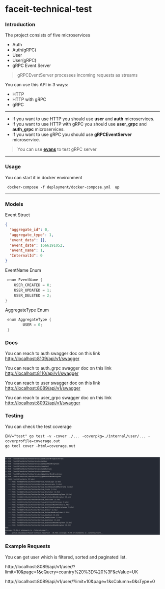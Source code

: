 # faceit-technical-test

### Introduction

The project consists of five microservices
- Auth
- Auth(gRPC)
- User
- User(gRPC)
- gRPC Event Server

> gRPCEventServer processes incoming requests as streams


You can use this API in 3 ways:

- HTTP
- HTTP with gRPC
- gRPC
- ---

- If you want to use HTTP you should use **user** and **auth** microservices.
- If you want to use HTTP with gRPC you should use **user_grpc** and **auth_grpc** microservices.
- If you want to use  gRPC you should use **gRPCEventServer** microservice.

> You can use **[evans](https://github.com/ktr0731/evans)** to test gRPC server

---

### Usage

You can start it in docker environment

```shell
 docker-compose -f deployment/docker-compose.yml  up
```
---

### Models

Event Struct
```json
{
  "aggregate_id": 0,
  "aggregate_type": 1,
  "event_data": {},
  "event_date": 1666191052,
  "event_name": 1,
  "InternalId": 0
}
```

EventName Enum
```go
 enum EventName {
    USER_CREATED = 0;
    USER_UPDATED = 1;
    USER_DELETED = 2;
}
```

AggregateType Enum
```go
 enum AggregateType {
        USER = 0;
 }
```



### Docs

You can reach to auth swagger doc on this link
[http://localhost:8109/api/v1/swagger](http://localhost:8109/api/v1/swagger)

You can reach to auth_grpc swagger doc on this link
[http://localhost:8110/api/v1/swagger](http://localhost:8110/api/v1/swagger)

You can reach to user swagger doc on this link
[http://localhost:8089/api/v1/swagger](http://localhost:8089/api/v1/swagger)

You can reach to user_grpc swagger doc on this link
[http://localhost:8092/api/v1/swagger](http://localhost:8092/api/v1/swagger)

### Testing

You can check the test coverage

```shell
ENV="test" go test -v -cover ./... -coverpkg=./internal/user/... -coverprofile=coverage.out 
go tool cover -html=coverage.out     
```

![image](image/test.png)
---

### Example Requests

You can get user which is  filtered, sorted and paginated list.

http://localhost:8089/api/v1/user/?limit=10&page=1&cQuery=country%20%3D%20%3F&cValue=UK

http://localhost:8089/api/v1/user/?limit=10&page=1&sColumn=0&sType=0
